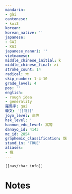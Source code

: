 ```yaml
---
mandarin:
- gài
cantonese:
- koi3
korean:
korean_native: ''
japanese:
- GAI
- KAI
japanese_nanori: ''
vietnamese:
middle_chinese_initial: k
middle_chinese_final: ʌi
stroke_count: 14
radical: 木
skip_number: 1-4-10
grade_level: 4
pos: ''
english:
- rough idea
- generality
羅馬字: gai
韓文: '[[개]]'
joyo_level: 高等
hsk_level: ''
hanmun_edu_level: 高等
danayo_id: 4143
mc_id: 2854
graphemic_classification: 旣
stand_in: 'TRUE'
aliases:
- 槪
---
```

```meta-bind-embed
[[nav/char_info]]
```

# Notes
